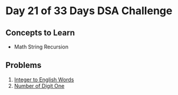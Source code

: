 # Day 21 of 33 Days DSA Challenge

## Concepts to Learn
- Math
String
Recursion

## Problems
1. [Integer to English Words](https://leetcode.com/problems/integer-to-english-words/)
2. [Number of Digit One](https://leetcode.com/problems/number-of-digit-one/)
